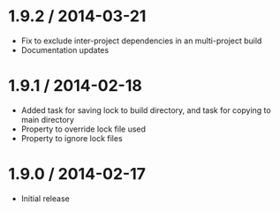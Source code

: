 1.9.2 / 2014-03-21
==================

* Fix to exclude inter-project dependencies in an multi-project build
* Documentation updates

1.9.1 / 2014-02-18
==================

* Added task for saving lock to build directory, and task for copying to main directory
* Property to override lock file used
* Property to ignore lock files

1.9.0 / 2014-02-17
==================

* Initial release
